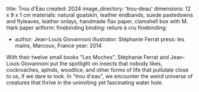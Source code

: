 title: Trou d'Eau
created: 2024
image_directory: 'trou-deau'
dimensions: 12 x 9 x 1 cm
materials: natural goatskin, leather endbands, suede pastedowns and flyleaves, leather onlays, handmade flax paper, clamshell box with M. Hark paper 
artform: finebinding
binding: reliure à cru
finebinding: 
- author: Jean-Louis Giovannoni
  illustrator: Stéphanie Ferrat
  press: les mains, Marcoux, France
  year: 2014

With their twelve small books "Les Moches", Stéphanie Ferrat and Jean-Louis Giovannoni  put the spotlight on insects that nobody likes, cockroaches, aphids, woodlice, and other forms of life that pullulate close to us, if we dare to look.  In "trou d'eau", we encounter the weird universe of creatures that thrive in the uninviting yet fascinating water hole. 

